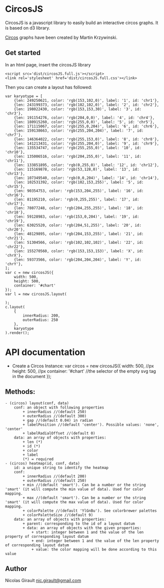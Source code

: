 CircosJS
========

CircosJS is a javascript library to easily build an interactive circos graphs.
It is based on d3 library.

[Circos](http://circos.ca) graphs have been created by Martin Krzywinski.


Get started
-----------

In an html page, insert the circosJS library

    <script src='dist/circosJS.full.js'></script>
    <link rel='stylesheet' href='dist/circosJS.full.css'></link>

Then you can create a layout has followed:

    var karyotype = [
        {len: 249250621, color: 'rgb(153,102,0)', label: '1', id: 'chr1'},
        {len: 243199373, color: 'rgb(102,102,0)', label: '2', id: 'chr2'},
        {len: 198022430, color: 'rgb(153,153,30)', label: '3', id: 'chr3'},
        {len: 191154276, color: 'rgb(204,0,0)', label: '4', id: 'chr4'},
        {len: 180915260, color: 'rgb(255,0,0)', label: '5', id: 'chr5'},
        {len: 171115067, color: 'rgb(255,0,204)', label: '6', id: 'chr6'},
        {len: 159138663, color: 'rgb(255,204,204)', label: '7', id: 'chr7'},
        {len: 146364022, color: 'rgb(255,153,0)', label: '8', id: 'chr8'},
        {len: 141213431, color: 'rgb(255,204,0)', label: '9', id: 'chr9'},
        {len: 135534747, color: 'rgb(255,255,0)', label: '10', id: 'chr10'},
        {len: 135006516, color: 'rgb(204,255,0)', label: '11', id: 'chr11'},
        {len: 133851895, color: 'rgb(0,255,0)', label: '12', id: 'chr12'},
        {len: 115169878, color: 'rgb(53,128,0)', label: '13', id: 'chr13'},
        {len: 107349540, color: 'rgb(0,0,204)', label: '14', id: 'chr14'},
        {len: 102531392, color: 'rgb(102,153,255)', label: '5', id: 'chr15'},
        {len: 90354753, color: 'rgb(153,204,255)', label: '16', id: 'chr16'},
        {len: 81195210, color: 'rgb(0,255,255)', label: '17', id: 'chr17'},
        {len: 78077248, color: 'rgb(204,255,255)', label: '18', id: 'chr18'},
        {len: 59128983, color: 'rgb(153,0,204)', label: '19', id: 'chr19'},
        {len: 63025520, color: 'rgb(204,51,255)', label: '20', id: 'chr20'},
        {len: 48129895, color: 'rgb(204,153,255)', label: '21', id: 'chr21'},
        {len: 51304566, color: 'rgb(102,102,102)', label: '22', id: 'chr22'},
        {len: 155270560, color: 'rgb(153,153,153)', label: 'X', id: 'chrX'},
        {len: 59373566, color: 'rgb(204,204,204)', label: 'Y', id: 'chrY'},
    ];
    var c = new circosJS({
        width: 500,
        height: 500,
        container: '#chart'
    });
    var l = new circosJS.layout(
        
    );
    c.layout(
        {
            innerRadius: 200,
            outerRadius: 250
        },
        karyotype
    ).render();

API documentation
=================

- Create a Circos Instance:
var circos = new circosJS({
    width: 500, //px
    height: 500, //px
    container: '#chart' //the selector of the empty svg tag in the document
});

Methods:
--------
    - (circos) layout(conf, data)
        conf: an object with following properties
            + innerRadius //(default 250)
            + outerRadius //(default 300)
            + gap //(default 0.04) in radian
            + labelPosition //(default 'center'). Possible values: 'none', 'center'
            + labelRadialOffset //(default 0)
        data: an array of objects with properties:
            + len (*)
            + id (*)
            + color
            + label
            (*) = required
    - (circos) heatmap(id, conf, data)
        id: a unique string to identify the heatmap
        conf:
            + innerRadius //(default 200)
            + outerRadius //(default 250)
            + min //(default 'smart'). Can be a number or the string 'smart' (it will compute the min value of data). Used for color mapping.
            + max //(default 'smart'). Can be a number or the string 'smart' (it will compute the max value of data). Used for color mapping.
            + colorPalette //(default 'YlGnBu'). See colorbrewer palettes
            + colorPaletteSize //(default 9)
        data: an array of objects with properties:
            + parent: corresponding to the id of a layout datum
            + data: an array of objects with the given properties:
                + start: integer between 1 and the value of the len property of corresponding layout datum
                + end: integer between 1 and the value of the len property of corresponding layout datum
                + value: the color mapping will be done according to this value



Author
------
Nicolas Girault
nic.girault@gmail.com
